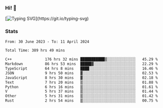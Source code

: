 ### Hi!  👋

[![Typing SVG](https://readme-typing-svg.herokuapp.com?font=Fira+Code&pause=1000&width=435&lines=Hello!+I'm+Texiwustion.)](https://git.io/typing-svg)

### Stats

<!--START_SECTION:waka-->

```txt
From: 30 June 2023 - To: 11 April 2024

Total Time: 389 hrs 49 mins

C++               176 hrs 32 mins ███████████▒░░░░░░░░░░░░░   45.29 %
Markdown          86 hrs 53 mins  █████▓░░░░░░░░░░░░░░░░░░░   22.29 %
TypeScript        64 hrs 8 mins   ████░░░░░░░░░░░░░░░░░░░░░   16.46 %
JSON              9 hrs 50 mins   ▓░░░░░░░░░░░░░░░░░░░░░░░░   02.53 %
JavaScript        8 hrs 30 mins   ▓░░░░░░░░░░░░░░░░░░░░░░░░   02.18 %
Text              7 hrs 20 mins   ▒░░░░░░░░░░░░░░░░░░░░░░░░   01.88 %
Python            6 hrs 16 mins   ▒░░░░░░░░░░░░░░░░░░░░░░░░   01.61 %
V                 5 hrs 37 mins   ▒░░░░░░░░░░░░░░░░░░░░░░░░   01.44 %
Other             5 hrs 31 mins   ▒░░░░░░░░░░░░░░░░░░░░░░░░   01.42 %
Rust              2 hrs 54 mins   ▒░░░░░░░░░░░░░░░░░░░░░░░░   00.75 %
```

<!--END_SECTION:waka-->
